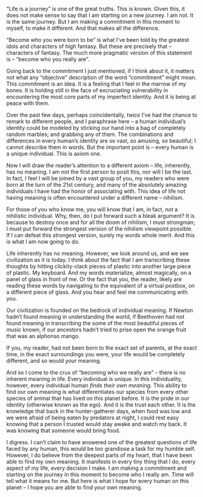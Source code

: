 “Life is a journey” is one of the great truths. This is known. Given this, it does not make sense to say that I am starting on a new journey. I am not. It is the same journey. But I am making a commitment in this moment to myself, to make it different. And that makes all the difference.

“Become who you were born to be” is what I’ve been told by the greatest idols and characters of high fantasy. But these are precisely that – characters of fantasy. The much more pragmatic version of this statement is – “become who you really are”.

Going back to the commitment I just mentioned, if I think about it, it matters not what any “objective” description of the word “commitment” might mean. This commitment is an idea. It is a feeling that I feel in the marrow of my bones. It is holding still in the face of excruciating vulnerability in encountering the most core parts of my imperfect identity. And it is being at peace with them.

Over the past few days, perhaps coincidentally, *twice* I’ve had the chance to remark to different people, and I paraphrase here – a human individual’s identity could be modeled by sticking our hand into a bag of completely random marbles; and grabbing any of them. The combinations and differences in every human’s identity are so vast, so amusing, so beautiful; I cannot describe them in words. But the important point is – every human is a unique individual. This is axiom one.

Now I will draw the reader’s attention to a different axiom – life, inherently, has no meaning. I am not the first person to posit this, nor will I be the last. In fact, I feel I will be joined by a vast group of you, my readers who were born at the turn of the 21st century, and many of the absolutely amazing individuals I have had the honor of associating with. This idea of life not having meaning is often encountered under a different name – nihilism.

For those of you who know me, you will know that I am, in fact, _not_ a nihilistic individual. Why, then, do I put forward such a bleak argument? It is because to destroy once and for all the doom of nihilism, I must strongman; I must put forward the strongest version of the nihilism viewpoint possible. If I can defeat this strongest version, surely my words whole merit. And this is what I am now going to do.

Life inherently has no meaning. However, we look around us, and we see civilization as it is today. I think about the fact that I am transcribing these thoughts by hitting clickity-clack pieces of plastic into another large piece of plastic. My keyboard. And my words materialize, almost magically, on a panel of glass in front of me. Or the fact that you, the reader, likely are reading these words by navigating to the equivalent of a virtual postbox, on a different piece of glass. And you hear and feel me communicating with you.

Our civilization is founded on the bedrock of individual meaning. If Newton hadn’t found meaning in understanding the world, if Beethoven had not found meaning in transcribing the some of the most beautiful pieces of music known, if our ancestors hadn’t tried to prise open the orange fruit that was an alphonso mango.

If you, my reader, had not been born to the exact set of parents, at the exact time, in the exact surroundings you were, your life would be completely different, and so would your meaning.

And so I come to the crux of “becoming who we really are” – there is no inherent meaning in life. Every individual is unique. In this individuality, however, every individual human _finds their own meaning_. This ability to find our own meaning is what differentiates our species from every other species of animal that has lived on this planet before. It is the pride in our identity (otherwise known as the ego). And it is the trust each other. It is the knowledge that back in the hunter-gatherer days, when food was low and we were afraid of being eaten by predators at night, I could rest easy knowing that a person I trusted would stay awake and watch my back. It was knowing that someone would bring food.

I digress. I can’t claim to have answered one of the greatest questions of life faced by any human, this would be too grandiose a task for my humble self. However, I do believe from the deepest parts of my heart, that I have been able to find my own meaning. It manifests in every tiny thing that I do, every aspect of my life, every decision I make. I am making a commitment and starting on the journey in this moment to become who I really am. Time will tell what it means for me. But here is what I hope for every human on this planet – I hope you are able to find your own meaning.
